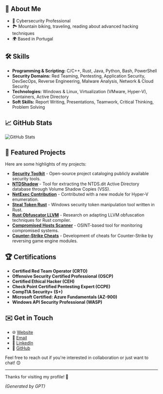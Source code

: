
## 🚀 About Me
- 💼 Cybersecurity Professional
- 🏞️ Mountain biking, traveling, reading about advanced hacking techniques
- 🌍 Based in Portugal


## 🛠️ Skills
- **Programming & Scripting:** C/C++, Rust, Java, Python, Bash, PowerShell
- **Security Domains:** Red Teaming, Pentesting, Application Security, DevSecOps, Reverse Engineering, Malware Analysis, Network & Cloud Security
- **Technologies:** Windows & Linux, Virtualization (VMware, Hyper-V), Containers, Active Directory
- **Soft Skills:** Report Writing, Presentations, Teamwork, Critical Thinking, Problem Solving

  
## 📈 GitHub Stats
![GitHub Stats](https://github-readme-stats.vercel.app/api?username=joaovarelas&show_icons=true&theme=radical)

## 🌟 Featured Projects
Here are some highlights of my projects:

- **[Security Toolkit](https://securitytoolkit.github.io)** - Open-source project cataloging publicly available security tools.
- **[NTDShadow](https://github.com/joaovarelas/ntdshadow)** - Tool for extracting the NTDS.dit Active Directory database through Volume Shadow Copies (VSS).
- **[NetExec Contribution](https://github.com/Pennyw0rth/NetExec/releases/tag/v1.3.0)** - Contributed with a new module for Hyper-V enumeration.
- **[Steal Token Rust](https://github.com/joaovarelas/steal-token-rs)** - Windows security token manipulation tool written in Rust.
- **[Rust Obfuscator LLVM](https://github.com/joaovarelas/Obfuscator-LLVM-16.0)** - Research on adapting LLVM obfuscation techniques for Rust compiler.
- **[Compromised Hosts Scanner](https://github.com/joaovarelas)** - OSINT-based tool for monitoring compromised systems.
- **[Counter-Strike Cheats](https://github.com/joaovarelas/CSGO-priv9-h00k)** - Development of cheats for Counter-Strike by reversing game engine modules.


## 🏆 Certifications
- **Certified Red Team Operator (CRTO)**
- **Offensive Security Certified Professional (OSCP)**
- **Certified Ethical Hacker (CEH)**
- **Check Point Certified Pentesting Expert (CCPE)**
- **CompTIA Security+ (S+)**
- **Microsoft Certified: Azure Fundamentals (AZ-900)**
- **Windows API Security Professional (WASP)**

## ✉️ Get in Touch
- 🌐 [Website](https://vrls.ws)
- 📧 [Email](mailto:joao.mvarelas+gh@gmail.com)
- 🔗 [LinkedIn](https://linkedin.com/in/joaovarelas)
- 🐙 [GitHub](https://github.com/joaovarelas)


Feel free to reach out if you're interested in collaboration or just want to chat! 😊

---

Thanks for visiting my profile! 🚀


*(Generated by GPT)*
